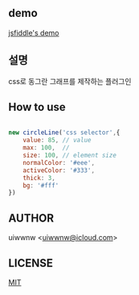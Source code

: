 ## demo

[jsfiddle's demo](https://jsfiddle.net/uiwwnw/gemvL31b/)

## 설명

css로 동그란 그래프를 제작하는 플러그인


## How to use

```javascript

new circleLine('css selector',{
    value: 85, // value
    max: 100,  // 
    size: 100, // element size
    normalColor: '#eee',
    activeColor: '#333',
    thick: 3,
    bg: '#fff'
})

```
## AUTHOR

uiwwnw &lt;[uiwwnw@icloud.com](mailto:uiwwnw@icloud.com)&gt;

## LICENSE

[MIT](https://uiwwnw.mit-license.org)